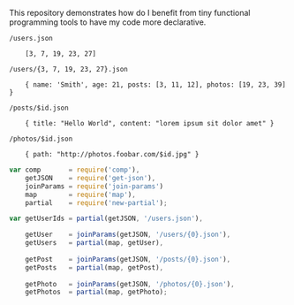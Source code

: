 This repository demonstrates how do I benefit from tiny functional programming tools to 
have my code more declarative.

```
/users.json

    [3, 7, 19, 23, 27]
    
/users/{3, 7, 19, 23, 27}.json

    { name: 'Smith', age: 21, posts: [3, 11, 12], photos: [19, 23, 39] }
    
/posts/$id.json

    { title: "Hello World", content: "lorem ipsum sit dolor amet" }
    
/photos/$id.json

    { path: "http://photos.foobar.com/$id.jpg" }

```

```js
var comp       = require('comp'),
    getJSON    = require('get-json'),
    joinParams = require('join-params')
    map        = require('map'),
    partial    = require('new-partial');
```

```js
var getUserIds = partial(getJSON, '/users.json'),

    getUser    = joinParams(getJSON, '/users/{0}.json'),
    getUsers   = partial(map, getUser),
    
    getPost    = joinParams(getJSON, '/posts/{0}.json'),
    getPosts   = partial(map, getPost),
    
    getPhoto   = joinParams(getJSON, '/photos/{0}.json'),
    getPhotos  = partial(map, getPhoto);
```
